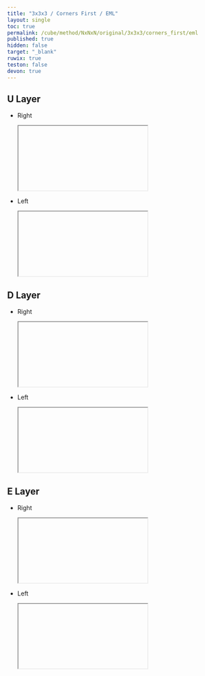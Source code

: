 ```yaml
---
title: "3x3x3 / Corners First / EML"
layout: single
toc: true
permalink: /cube/method/NxNxN/original/3x3x3/corners_first/eml
published: true
hidden: false
target: "_blank"
ruwix: true
teston: false
devon: true
---
```

<span
  id     = "cube"
  teston = "{{page.teston}}"
  devon  = "{{page.devon}}" >
</span>

<head>
  <base target = "{{page.target}}">
</head>



## U Layer

- Right

  <iframe
    alg     = "M R U M' U' R'"
    colored = "F U FDL FDR FR"
  ></iframe>
    <!-- src = "https://ruwix.com/widget/3d/?alg=M%20R%20U%20M'%20U'%20R'&colored=F%20U%20FDL%20FDR%20FR&hover=9&speed=500&flags=canvas" -->

- Left

  <iframe
    alg     = "S F' U' S' U F"
    colored = "U R RFD RBD RF"
  ></iframe>
    <!-- src = "https://ruwix.com/widget/3d/?alg=S%20F'%20U'%20S'%20U%20F&colored=U%20R%20RFD%20RBD%20RF&hover=9&speed=500&flags=canvas" -->



## D Layer

- Right

  <iframe
    alg     = "R U M' U' r'"
    colored = "F U FDL FDR FR"
  ></iframe>
    <!-- src = "https://ruwix.com/widget/3d/?alg=R%20U%20M'%20U'%20r'&colored=F%20U%20FDL%20FDR%20FR&hover=9&speed=500&flags=canvas" -->

- Left

  <iframe
    alg     = "F' U' S' U f"
    colored = "U R RFD RBD RF"
  ></iframe>
    <!-- src = "https://ruwix.com/widget/3d/?alg=F'%20U'%20S'%20U%20f&colored=U%20R%20RFD%20RBD%20RF&hover=9&speed=500&flags=canvas" -->



## E Layer

- Right

  <iframe
    alg        = "R U M U' R' M' d M R U M' U' R'"
    colored    = "U F R FR FDL FDR BDR"
    setupmoves = "d'"
  ></iframe>
    <!-- src = "https://ruwix.com/widget/3d/?alg=R%20U%20M%20U'%20R'%20M'%20d%20M%20R%20U%20M'%20U'%20R'&colored=U%20F%20R%20FR%20FDL%20FDR%20BDR&setupmoves=d'&hover=9&speed=500&flags=canvas" -->

- Left

  <iframe
    alg        = "F' U' S U F S' d' S F' U' S' U F"
    colored    = "U R F RF RDF RDB FDL"
    setupmoves = "d"
  ></iframe>
    <!-- src = "https://ruwix.com/widget/3d/?alg=F'%20U'%20S%20U%20F%20S'%20d'%20S%20F'%20U'%20S'%20U%20F&colored=U%20R%20F%20RF%20RDF%20RDB%20FDL&setupmoves=d&hover=9&speed=500&flags=canvas" -->

